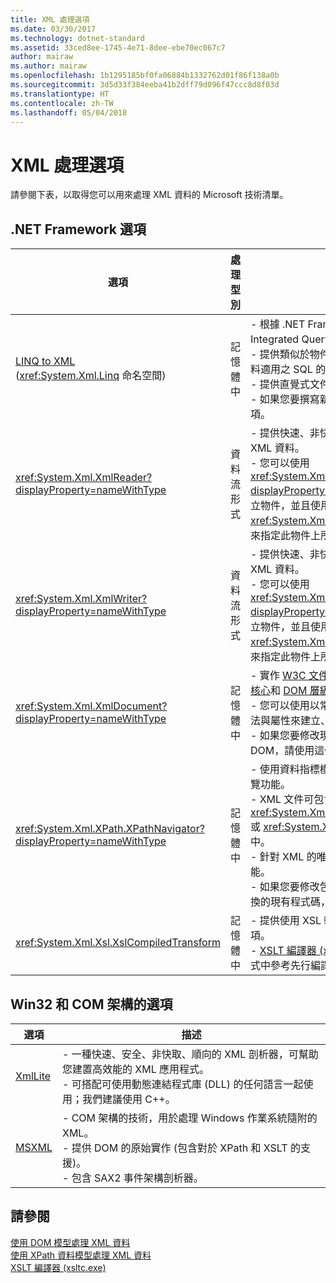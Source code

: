 ```yaml
---
title: XML 處理選項
ms.date: 03/30/2017
ms.technology: dotnet-standard
ms.assetid: 33ced8ee-1745-4e71-8dee-ebe70ec067c7
author: mairaw
ms.author: mairaw
ms.openlocfilehash: 1b1295185bf0fa06884b1332762d01f86f138a0b
ms.sourcegitcommit: 3d5d33f384eeba41b2dff79d096f47ccc8d8f03d
ms.translationtype: HT
ms.contentlocale: zh-TW
ms.lasthandoff: 05/04/2018
---
```

# <a name="xml-processing-options"></a>XML 處理選項
請參閱下表，以取得您可以用來處理 XML 資料的 Microsoft 技術清單。  
  
## <a name="net-framework-options"></a>.NET Framework 選項  
  
|**選項**|**處理型別**|**描述**|  
|----------------|-------------------------|---------------------|  
|[LINQ to XML](https://msdn.microsoft.com/library/f0fe21e9-ee43-4a55-b91a-0800e5782c13) <br />(<xref:System.Xml.Linq> 命名空間)|記憶體中|-   根據 .NET Framework Language-Integrated Query (LINQ) 技術。<br />-   提供類似於物件、關聯式資料和 XML 資料適用之 SQL 的查詢體驗。<br />-   提供直覺式文件建立和轉換功能。<br />-   如果您要撰寫新程式碼，請使用這個選項。|  
|<xref:System.Xml.XmlReader?displayProperty=nameWithType>|資料流形式|-   提供快速、非快取的順向方式來存取 XML 資料。<br />-   您可以使用 <xref:System.Xml.XmlReader.Create%2A?displayProperty=nameWithType> 方法建立物件，並且使用 <xref:System.Xml.XmlReaderSettings> 類別來指定此物件上所要啟用的功能集合。|  
|<xref:System.Xml.XmlWriter?displayProperty=nameWithType>|資料流形式|-   提供快速、非快取的順向方式來產生 XML 資料。<br />-   您可以使用 <xref:System.Xml.XmlWriter.Create%2A?displayProperty=nameWithType> 方法建立物件，並且使用 <xref:System.Xml.XmlWriterSettings> 類別來指定此物件上所要啟用的功能集合。|  
|<xref:System.Xml.XmlDocument?displayProperty=nameWithType>|記憶體中|-   實作 [W3C 文件物件模型 (DOM) 層級 1 核心](https://www.w3.org/TR/REC-DOM-Level-1/level-one-core.html)和 [DOM 層級 2 核心](https://www.w3.org/TR/DOM-Level-2-Core/)建議。<br />-   您可以使用以常用 DOM 模型為基礎的方法與屬性來建立、插入、移除及修改節點。<br />-   如果您要修改現有的程式碼來利用 W3C DOM，請使用這個選項。|  
|<xref:System.Xml.XPath.XPathNavigator?displayProperty=nameWithType>|記憶體中|-   使用資料指標模型提供幾個編輯選項和導覽功能。<br />-   XML 文件可包含在 <xref:System.Xml.XPath.XPathDocument> 或 <xref:System.Xml.XmlDocument> 物件中。<br />-   針對 XML 的唯讀處理提供了絕佳的效能。<br />-   如果您要修改包含 XPath 查詢或 XSLT 轉換的現有程式碼，請使用這個選項。|  
|<xref:System.Xml.Xsl.XslCompiledTransform>|記憶體中|-   提供使用 XSL 轉換來轉換 XML 資料的選項。<br />-    [XSLT 編譯器 (xsltc.exe)](../../../../docs/standard/data/xml/xslt-compiler-xsltc-exe.md) 可讓您在應用程式中參考先行編譯的轉換。|  
  
## <a name="win32-and-com-based-options"></a>Win32 和 COM 架構的選項  
  
|**選項**|**描述**|  
|----------------|---------------------|  
|[XmlLite](https://msdn.microsoft.com/library/ms752872.aspx)|-   一種快速、安全、非快取、順向的 XML 剖析器，可幫助您建置高效能的 XML 應用程式。<br />-   可搭配可使用動態連結程式庫 (DLL) 的任何語言一起使用；我們建議使用 C++。|  
|[MSXML](https://msdn.microsoft.com/library/ms763742.aspx)|-   COM 架構的技術，用於處理 Windows 作業系統隨附的 XML。<br />-   提供 DOM 的原始實作 (包含對於 XPath 和 XSLT 的支援)。<br />-   包含 SAX2 事件架構剖析器。|  
  
## <a name="see-also"></a>請參閱  
 [使用 DOM 模型處理 XML 資料](../../../../docs/standard/data/xml/process-xml-data-using-the-dom-model.md)  
 [使用 XPath 資料模型處理 XML 資料](../../../../docs/standard/data/xml/process-xml-data-using-the-xpath-data-model.md)  
 [XSLT 編譯器 (xsltc.exe)](../../../../docs/standard/data/xml/xslt-compiler-xsltc-exe.md)
